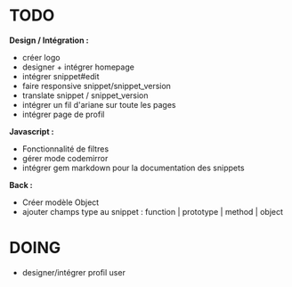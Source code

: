 # TODO

__Design / Intégration :__
- créer logo
- designer + intégrer homepage
- intégrer snippet#edit
- faire responsive snippet/snippet_version
- translate snippet / snippet_version
- intégrer un fil d'ariane sur toute les pages
- intégrer page de profil

__Javascript :__
- Fonctionnalité de filtres
- gérer mode codemirror
- intégrer gem markdown pour la documentation des snippets

__Back :__
- Créer modèle Object
- ajouter champs type au snippet : function | prototype | method | object


# DOING
- designer/intégrer profil user
